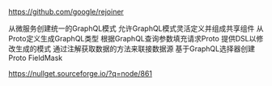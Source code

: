 https://github.com/google/rejoiner

从微服务创建统一的GraphQL模式
允许GraphQL模式灵活定义并组成共享组件
从Proto定义生成GraphQL类型
根据GraphQL查询参数填充请求Proto
提供DSL以修改生成的模式
通过注解获取数据的方法来联接数据源
基于GraphQL选择器创建Proto FieldMask


https://nullget.sourceforge.io/?q=node/861